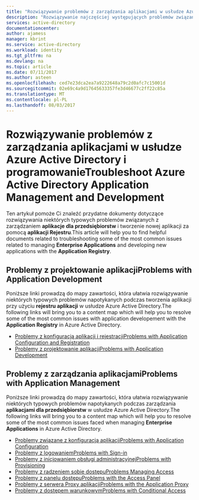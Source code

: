 ```yaml
---
title: "Rozwiązywanie problemów z zarządzania aplikacjami w usłudze Azure Active Directory i programowanie"
description: "Rozwiązywanie najczęściej występujących problemów związanych z usługi Azure Active Directory Application Management i programowanie"
services: active-directory
documentationcenter: 
author: ajamess
manager: kbrint
ms.service: active-directory
ms.workload: identity
ms.tgt_pltfrm: na
ms.devlang: na
ms.topic: article
ms.date: 07/11/2017
ms.author: asteen
ms.openlocfilehash: ced7e23dca2ea7a9222648a79c2d0afc7c15001d
ms.sourcegitcommit: 02e69c4a9d17645633357fe3d46677c2ff22c85a
ms.translationtype: MT
ms.contentlocale: pl-PL
ms.lasthandoff: 08/03/2017
---
```

# <a name="troubleshoot-azure-active-directory-application-management-and-development"></a><span data-ttu-id="9eead-103">Rozwiązywanie problemów z zarządzania aplikacjami w usłudze Azure Active Directory i programowanie</span><span class="sxs-lookup"><span data-stu-id="9eead-103">Troubleshoot Azure Active Directory Application Management and Development</span></span>
<span data-ttu-id="9eead-104">Ten artykuł pomoże Ci znaleźć przydatne dokumenty dotyczące rozwiązywania niektórych typowych problemów związanych z zarządzaniem **aplikacje dla przedsiębiorstw** i tworzenie nowej aplikacji za pomocą **aplikacji Rejestru**.</span><span class="sxs-lookup"><span data-stu-id="9eead-104">This article will help you to find helpful documents related to troubleshooting some of the most common issues related to managing **Enterprise Applications** and developing new applications with the **Application Registry**.</span></span>

## <a name="problems-with-application-development"></a><span data-ttu-id="9eead-105">Problemy z projektowanie aplikacji</span><span class="sxs-lookup"><span data-stu-id="9eead-105">Problems with Application Development</span></span>
<span data-ttu-id="9eead-106">Poniższe linki prowadzą do mapy zawartości, która ułatwia rozwiązywanie niektórych typowych problemów napotykanych podczas tworzenia aplikacji przy użyciu **rejestru aplikacji** w usłudze Azure Active Directory.</span><span class="sxs-lookup"><span data-stu-id="9eead-106">The following links will bring you to a content map which will help you to resolve some of the most common issues with application developement with the **Application Registry** in Azure Active Directory.</span></span>

* [<span data-ttu-id="9eead-107">Problemy z konfiguracją aplikacji i rejestracji</span><span class="sxs-lookup"><span data-stu-id="9eead-107">Problems with Application Configuration and Registration</span></span>](active-directory-application-dev-config-content-map.md)
* [<span data-ttu-id="9eead-108">Problemy z projektowanie aplikacji</span><span class="sxs-lookup"><span data-stu-id="9eead-108">Problems with Application Development</span></span>](active-directory-application-dev-development-content-map.md)

## <a name="problems-with-application-management"></a><span data-ttu-id="9eead-109">Problemy z zarządzania aplikacjami</span><span class="sxs-lookup"><span data-stu-id="9eead-109">Problems with Application Management</span></span>
<span data-ttu-id="9eead-110">Poniższe linki prowadzą do mapy zawartości, która ułatwia rozwiązywanie niektórych typowych problemów napotykanych podczas zarządzania **aplikacjami dla przedsiębiorstw** w usłudze Azure Active Directory.</span><span class="sxs-lookup"><span data-stu-id="9eead-110">The following links will bring you to a content map which will help you to resolve some of the most common issues faced when managing **Enterprise Applications** in Azure Active Directory.</span></span>

* [<span data-ttu-id="9eead-111">Problemy związane z konfiguracją aplikacji</span><span class="sxs-lookup"><span data-stu-id="9eead-111">Problems with Application Configuration</span></span>](active-directory-application-config-content-map.md)
* [<span data-ttu-id="9eead-112">Problemy z logowaniem</span><span class="sxs-lookup"><span data-stu-id="9eead-112">Problems with Sign-in</span></span>](active-directory-application-sign-in-content-map.md)
* [<span data-ttu-id="9eead-113">Problemy z inicjowaniem obsługi administracyjnej</span><span class="sxs-lookup"><span data-stu-id="9eead-113">Problems with Provisioning</span></span>](active-directory-application-provisioning-content-map.md)
* [<span data-ttu-id="9eead-114">Problemy z radzeniem sobie dostępu</span><span class="sxs-lookup"><span data-stu-id="9eead-114">Problems Managing Access</span></span>](active-directory-application-access-content-map.md)
* [<span data-ttu-id="9eead-115">Problemy z panelu dostępu</span><span class="sxs-lookup"><span data-stu-id="9eead-115">Problems with the Access Panel</span></span>](active-directory-application-access-panel-content-map.md)
* [<span data-ttu-id="9eead-116">Problemy z serwera Proxy aplikacji</span><span class="sxs-lookup"><span data-stu-id="9eead-116">Problems with the Application Proxy</span></span>](active-directory-application-proxy-content-map.md)
* [<span data-ttu-id="9eead-117">Problemy z dostępem warunkowym</span><span class="sxs-lookup"><span data-stu-id="9eead-117">Problems with Conditional Access</span></span>](active-directory-application-conditional-access-content-map.md)
